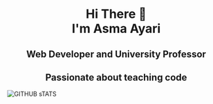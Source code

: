 <h1 align="center">
Hi There 👋 <br> 
I'm Asma Ayari</h1> 
<h2 align="center">Web Developer and University Professor 
</h2>
<h2 align="center">Passionate about teaching code</h2>

<img title="GITHUB sTATS" align="center"  src="https://github-readme-stats.vercel.app/api?username=ayarii&hide=issues&count_private=true&icon_color=871486&title_color=000000&bg_color=ffffff&show_icons=true)"/>


